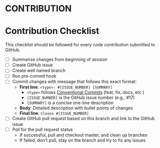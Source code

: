 # CONTRIBUTION

# Contribution Checklist

This checklist should be followed for every code contribution submitted to GitHub.

- [ ] Summarise changes from beginning of session
- [ ] Create GitHub issue
- [ ] Create well named branch
- [ ] Run pre-commit hook
- [ ] Commit changes with message that follows this exact format:
  - **First line**: `<type>: #[ISSUE_NUMBER] [SUMMARY]`
    - `<type>` follows [Conventional Commits](https://www.conventionalcommits.org) (feat, fix, docs, etc.)
    - `[ISSUE_NUMBER]` is the GitHub issue number (e.g., #17)
    - `[SUMMARY]` is a concise one-line description
  - **Body**: Detailed description with bullet points of changes
  - **Final line**: `Closes #[ISSUE_NUMBER]`
- [ ] Create GitHub pull request based on this branch and link to the GitHub issue
- [ ] Poll for the pull request status
  - If successful, pull and checkout master, and clean up branches
  - If failed, don't pull, stay on the branch and try to fix any issues
